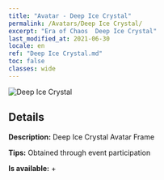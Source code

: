 ```yaml
---
title: "Avatar - Deep Ice Crystal"
permalink: /Avatars/Deep Ice Crystal/
excerpt: "Era of Chaos  Deep Ice Crystal"
last_modified_at: 2021-06-30
locale: en
ref: "Deep Ice Crystal.md"
toc: false
classes: wide
---
```

 ![Deep Ice Crystal](/images/a/avatarFrame_91.png)

## Details

 **Description:** Deep Ice Crystal Avatar Frame 

 **Tips:** Obtained through event participation 

 **Is available:**  + 

